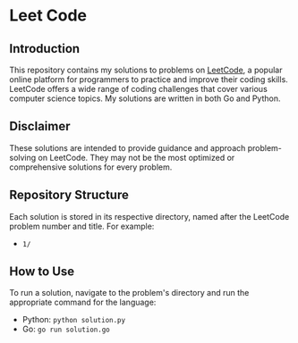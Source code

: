 # Leet Code

## Introduction

This repository contains my solutions to problems on [LeetCode](https://leetcode.com/),
a popular online platform for programmers to practice and improve their coding skills.
LeetCode offers a wide range of coding challenges that cover various computer science topics.
My solutions are written in both Go and Python.

## Disclaimer

These solutions are intended to provide guidance and approach problem-solving on LeetCode.
They may not be the most optimized or comprehensive solutions for every problem.

## Repository Structure

Each solution is stored in its respective directory, named after the LeetCode problem number and title.
For example:

- `1/`

## How to Use

To run a solution, navigate to the problem's directory and run the appropriate command for the language:

- Python: `python solution.py`
- Go: `go run solution.go`
